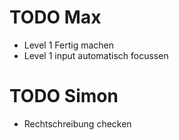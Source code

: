 # TODO Max
- Level 1 Fertig machen
- Level 1 input automatisch focussen

# TODO Simon
- Rechtschreibung checken